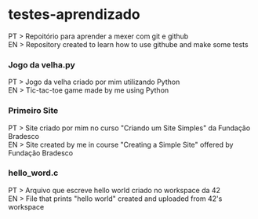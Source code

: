 # testes-aprendizado
PT > Repoitório para aprender a mexer com git e github  
EN > Repository created to learn how to use githube and make some tests
  
### Jogo da velha.py
PT > Jogo da velha criado por mim utilizando Python  
EN > Tic-tac-toe game made by me using Python

### Primeiro Site
PT > Site criado por mim no curso "Criando um Site Simples" da Fundação Bradesco  
EN > Site created by me in course "Creating a Simple Site" offered by Fundação Bradesco

### hello_word.c
PT > Arquivo que escreve hello world criado no workspace da 42  
EN > File that prints "hello world" created and uploaded from 42's workspace

